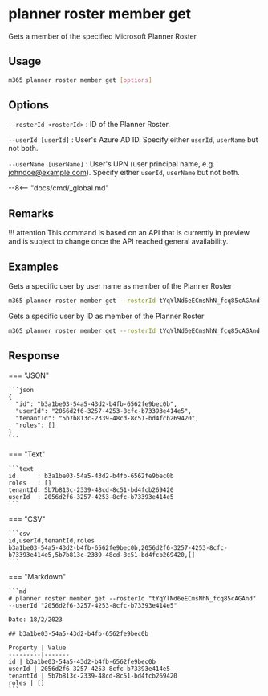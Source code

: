 # planner roster member get

Gets a member of the specified Microsoft Planner Roster

## Usage

```sh
m365 planner roster member get [options]
```

## Options

`--rosterId <rosterId>`
: ID of the Planner Roster.

`--userId [userId]`
: User's Azure AD ID. Specify either `userId`, `userName` but not both.

`--userName [userName]`
: User's UPN (user principal name, e.g. johndoe@example.com). Specify either `userId`, `userName` but not both.

--8<-- "docs/cmd/_global.md"

## Remarks

!!! attention
    This command is based on an API that is currently in preview and is subject to change once the API reached general availability.

## Examples

Gets a specific user by user name as member of the Planner Roster

```sh
m365 planner roster member get --rosterId tYqYlNd6eECmsNhN_fcq85cAGAnd --userName john.doe@contoso.com
```

Gets a specific user by ID as member of the Planner Roster

```sh
m365 planner roster member get --rosterId tYqYlNd6eECmsNhN_fcq85cAGAnd --userId d049a857-f1c3-4fb3-a629-d8cfb3bd7275
```

## Response

=== "JSON"

    ```json
    {
      "id": "b3a1be03-54a5-43d2-b4fb-6562fe9bec0b",
      "userId": "2056d2f6-3257-4253-8cfc-b73393e414e5",
      "tenantId": "5b7b813c-2339-48cd-8c51-bd4fcb269420",
      "roles": []
    }
    ```

=== "Text"

    ```text
    id      : b3a1be03-54a5-43d2-b4fb-6562fe9bec0b
    roles   : []
    tenantId: 5b7b813c-2339-48cd-8c51-bd4fcb269420
    userId  : 2056d2f6-3257-4253-8cfc-b73393e414e5
    ```

=== "CSV"

    ```csv
    id,userId,tenantId,roles
    b3a1be03-54a5-43d2-b4fb-6562fe9bec0b,2056d2f6-3257-4253-8cfc-b73393e414e5,5b7b813c-2339-48cd-8c51-bd4fcb269420,[]
    ```
    
=== "Markdown"

    ```md
    # planner roster member get --rosterId "tYqYlNd6eECmsNhN_fcq85cAGAnd" --userId "2056d2f6-3257-4253-8cfc-b73393e414e5"

    Date: 18/2/2023

    ## b3a1be03-54a5-43d2-b4fb-6562fe9bec0b

    Property | Value
    ---------|-------
    id | b3a1be03-54a5-43d2-b4fb-6562fe9bec0b
    userId | 2056d2f6-3257-4253-8cfc-b73393e414e5
    tenantId | 5b7b813c-2339-48cd-8c51-bd4fcb269420
    roles | []
    ```
